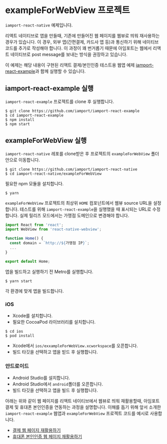 # exampleForWebView 프로젝트

`iamport-react-native` 예제입니다.

리액트 네이티브로 앱을 만들때, 기존에 만들어진 웹 페이지를 웹뷰로 띄워 재사용하는 경우가 있습니다.
이 경우, 외부 앱(간편결제, 카드사 앱 등)과 통신하기 위해 네이티브 코드를 추가로 작성해야 합니다.
이 과정이 꽤 번거롭기 때문에 아임포트는 웹에서 리액트 네이티브로 post message를 보내는 방식을 권장하고 있습니다.

이 예제는 해당 내용이 구현된 리액트 결제/본인인증 테스트용 웹앱 예제 [iamport-react-example](https://github.com/iamport/iamport-react-example)과 함께 실행할 수 있습니다.

## iamport-react-example 실행

`iamport-react-example` 프로젝트를 clone 후 실행합니다.
```shell
$ git clone https://github.com/iamport/iamport-react-example
$ cd iamport-react-example
$ npm install
$ npm start
```

## exampleForWebView 실행

`iamport-react-native` 레포를 clone받은 후 프로젝트의 `exampleForWebView` 폴더 안으로 이동합니다.
```shell
$ git clone https://github.com/iamport/iamport-react-native
$ cd iamport-react-native/exampleForWebView
```

필요한 npm 모듈을 설치합니다.
```shell
$ yarn
```

`exampleForWebView` 프로젝트의 최상위 `HOME` 컴포넌트에서 웹뷰 source URL을 설정합니다.
테스트를 위해 `iamport-react-example`을 실행했을 때 표시되는 URL로 수정합니다.
실제 릴리즈 모드에서는 가맹점 도메인으로 변경해야 합니다.
```js
import React from 'react';
import WebView from 'react-native-webview';

function Home() {
  const domain = `http://${가맹점 IP}`;
  ...
}

export default Home;
```

앱을 빌드하고 실행하기 전 Metro를 실행합니다.
```shell
$ yarn start
```

각 환경에 맞게 앱을 빌드합니다.

### iOS

- Xcode를 설치합니다.
- 필요한 CocoaPod 라이브러리를 설치합니다.
```shell
$ cd ios
$ pod install
```
- Xcode에서 `ios/exxampleForWebView.xcworkspace`를 오픈합니다.
- 빌드 타깃을 선택하고 앱을 빋드 후 실행합니다.

### 안드로이드

- Android Studio를 설치합니다.
- Android Studio에서 `android`폴더를 오픈합니다.
- 빌드 타깃을 선택하고 앱을 빌드 후 실행합니다.

아래는 위와 같이 웹 페이지를 리액트 네이티브에서 웹뷰로 띄워 재활용할때, 아임포트 결제 및 휴대폰 본인인증을 연동하는 과정을 설명합니다.
이해를 돕기 위해 앞서 소개한 `iamport-react-example` 웹앱과 `exampleForWebView` 프로젝트 코드를 예시로 사용합니다.

- [결제 웹 페이지 재활용하기](./manuals/PAYMENT.md)
- [휴대폰 본인인증 웹 페이지 재활용하기](./manuals/CERTIFICATION.md)
